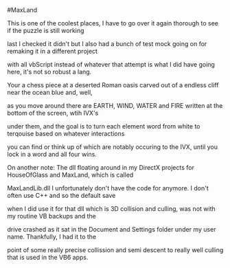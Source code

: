 #MaxLand

This is one of the coolest places, I have to go over it again thorough to see if the puzzle is still working

last I checked it didn't but I also had a bunch of test mock going on for remaking it in a different project

with all vbScript instead of whatever that attempt is what I did have going here, it's not so robust a lang.

Your a chess piece at a deserted Roman oasis carved out of a endless cliff near the ocean blue and, well,

as you move around there are EARTH, WIND, WATER and FIRE written at the bottom of the screen, wtih IVX's

under them, and the goal is to turn each element word from white to terqouise based on whatever interactions

you can find or think up of which are notably occuring to the IVX, until you lock in a word and all four wins.


On another note:  The dll floating around in my DirectX projects for HouseOfGlass and MaxLand, which is called

MaxLandLib.dll I unfortunately don't have the code for anymore.  I don't often use C++ and so the default save

when I did use it for that dll which is 3D collision and culling, was not with my routine VB backups and the

drive crashed as it sat in the Document and Settings folder under my user name.  Thankfully, I had it to the

point of some really precise collission and semi descent to really well culling that is used in the VB6 apps.